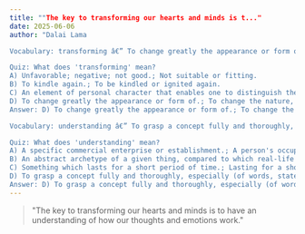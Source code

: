 ```yaml
---
title: ""The key to transforming our hearts and minds is t..."
date: 2025-06-06
author: "Dalai Lama

Vocabulary: transforming â€” To change greatly the appearance or form of.; To change the nature, condition or function of; to change in nature, disposition, heart, character, etc.; to convert.

Quiz: What does 'transforming' mean?
A) Unfavorable; negative; not good.; Not suitable or fitting.
B) To kindle again.; To be kindled or ignited again.
C) An element of personal character that enables one to distinguish the wise from the unwise.; A piece of wise advice.
D) To change greatly the appearance or form of.; To change the nature, condition or function of; to change in nature, disposition, heart, character, etc.; to convert.
Answer: D) To change greatly the appearance or form of.; To change the nature, condition or function of; to change in nature, disposition, heart, character, etc.; to convert.

Vocabulary: understanding â€” To grasp a concept fully and thoroughly, especially (of words, statements, art, etc.) to be aware of the meaning of and (of people) to be aware of the intent of.; To believe, to think one grasps sufficiently despite potentially incomplete knowledge.

Quiz: What does 'understanding' mean?
A) A specific commercial enterprise or establishment.; A person's occupation, work, or trade.
B) An abstract archetype of a given thing, compared to which real-life examples are seen as imperfect approximations; pure essence, as opposed to actual examples.; The conception of someone or something as representing a perfect example; an ideal.
C) Something which lasts for a short period of time.; Lasting for a short period of time.
D) To grasp a concept fully and thoroughly, especially (of words, statements, art, etc.) to be aware of the meaning of and (of people) to be aware of the intent of.; To believe, to think one grasps sufficiently despite potentially incomplete knowledge.
Answer: D) To grasp a concept fully and thoroughly, especially (of words, statements, art, etc.) to be aware of the meaning of and (of people) to be aware of the intent of.; To believe, to think one grasps sufficiently despite potentially incomplete knowledge."
---
```


> "The key to transforming our hearts and minds is to have an understanding of how our thoughts and emotions work."
